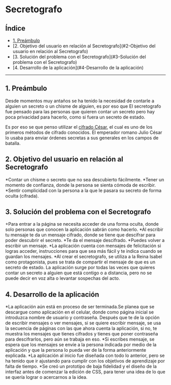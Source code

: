 # Secretografo

## Índice

* [1. Preámbulo](#1-preámbulo)
* [2. Objetivo del usuario en relación al Secretografo](#2-Objetivo del usuario en relación al Secretografo)
* [3. Solución del problema con el Secretografo](#3-Solución del problema con el Secretografo)
* [4. Desarrollo de la aplicación](#4-Desarrollo de la aplicación)

***

## 1. Preámbulo

Desde momentos muy antaños se ha tenido la necesidad de contarle a alguien un secreto o un chisme de alguien, es por eso que El secretografo fue pensado para las personas que quieren contar un secreto pero hay poca privacidad para hacerlo, como si fuera un secreto de estado. 


Es por eso se que penso utilizar el [cifrado César](https://en.wikipedia.org/wiki/Caesar_cipher), el cual es uno de los primeros métodos de cifrado conocidos. El emperador romano Julio
César lo usaba para enviar órdenes secretas a sus generales en los campos de
batalla.


## 2. Objetivo del usuario en relación al Secretografo

*Contar un chisme o secreto que no sea descubierto fácilmente.
*Tener un momento de confianza, donde la persona se sienta cómoda de escribir.
*Sentir complicidad con la persona a la que le pasara su secreto de forma oculta (cifrada). 


## 3. Solución del problema con el Secretografo

+Para entrar a la página se necesita acceder de una forma oculta, donde solo personas que conocen la aplicación sabrán como hacerlo.
*Al escribir tu mensaje te da un mensaje cifrado, donde se tiene que descifrar para poder descubrir el secreto.
*Te da el mensaje descifrado.
*Puedes volver a escribir un mensaje.
*La aplicación cuenta con mensajes de felicitación si logras acceder, instrucciones para que sea más fácil y te indica cuando se guardan los mensajes. 
*Al crear el secretografo, se utiliza a la Reina Isabel como protagonista, pues se trata de compartir el mensaje de que es un secreto de estado. La aplicación surge por todas las veces que quieres contar un secreto a alguien que está contigo o a distancia, pero no se puede decir en voz alta o levantar sospechas del acto.


## 4. Desarrollo de la aplicación

*La aplicación aún está en proceso de ser terminada.Se planea que se descargue como aplicación en el celular, donde como página inicial se introduzca nombre de usuario y contraseña. Después que te de la opción de escribir mensajes o ver mensajes, si se quiere escribir mensaje, se usa la secuencia de páginas con las que ahora cuenta la aplicación, si no, te muestra los mensajes que tienes cifrados y tienes que poner contraseña para descifrarlos, pero aún se trabaja en eso. 
*Si escribes mensaje, se espera que los mensajes se envíe a la persona indicada por medio de la aplicación y que la persona lo pueda ver de la forma anteriormente explicada. 
*La aplicación al inicio fue diseñada con todo lo anterior, pero se ha tenido que ir ajustando para cumplir con los objetivos de aprendizaje por falta de tiempo. 
*Se creó un prototipo de baja fidelidad y el diseño de la interfaz antes de comenzar la edición de CSS, para tener una idea de lo que se quería lograr o acercarnos a la idea. 
